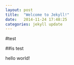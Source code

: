 ```yaml
---
layout: post
title:  "Welcome to Jekyll!"
date:   2014-11-24 17:48:25
categories: jekyll update
---
```

#test

##is test

hello world!